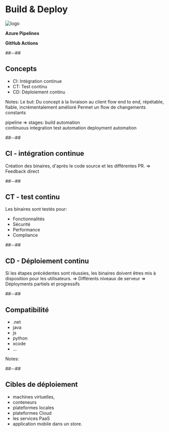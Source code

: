 <!-- .slide: class="transition bg-blue" -->
# Build & Deploy
![logo](./assets/images/services/pipelines/logo.svg)

**Azure Pipelines**

**GitHub Actions**

##--##

## Concepts

- CI: Intégration continue
- CT: Test continu
- CD: Déploiement continu

Notes:
Le but: 
Du concept à la livraison au client
flow end to end, répétable, fiable, incrémentalement amélioré
Permet un flow de changements constants

pipeline => stages:
    build automation  
    continuous integration 
    test automation
    deployment automation

##--##

## CI - intégration continue 

Création des binaires, d'après le code source et les différentes PR.
=> Feedback direct

##--##
## CT - test continu

Les binaires sont testés pour:
- Fonctionnalités
- Sécurité
- Performance
- Compliance

##--##
## CD - Déploiement continu

Si les étapes précédentes sont réussies, les binaires doivent êtres mis à disposition pour les utilisateurs.
=> Différents niveaux de serveur
=> Déployments partiels et progressifs 

##--##
## Compatibilité
- .net
- java
- js
- python
- xcode
- ...

Notes:

##--##
##  Cibles de déploiement

- machines virtuelles, 
- conteneurs
- plateformes locales
- plateformes Cloud
- les services PaaS
- application mobile dans un store.




